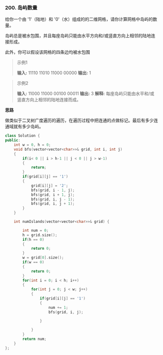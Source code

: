 ### 200. 岛屿数量

给你一个由 '1'（陆地）和 '0'（水）组成的的二维网格，请你计算网格中岛屿的数量。

岛屿总是被水包围，并且每座岛屿只能由水平方向和/或竖直方向上相邻的陆地连接形成。

此外，你可以假设该网格的四条边均被水包围

>示例1
>
>**输入:**
>11110
>11010
>11000
>00000
>**输出:** 1

> 示例2
>
> **输入:**
> 11000
> 11000
> 00100
> 00011
> **输出:** 3
> **解释:** 每座岛屿只能由水平和/或竖直方向上相邻的陆地连接而成。

**思路**

做类似于二叉树广度遍历的遍历，在遍历过程中把连通的点做标记。最后有多少连通域就有多少岛屿。

```cpp
class Solution {
public:
    int w = 0, h = 0;
    void bfs(vector<vector<char>>& grid, int i, int j)
    {
        if(i< 0 || i > h-1 || j < 0 || j > w-1)
        {
            return;
        }
        if(grid[i][j] == '1')
        {
            grid[i][j] = '2';
            bfs(grid, i - 1, j);
            bfs(grid, i + 1, j);
            bfs(grid, i, j - 1);
            bfs(grid, i, j + 1);
        }  
    }

    int numIslands(vector<vector<char>>& grid) {

        int num = 0;
        h = grid.size();
        if(h == 0)
        {
            return 0;
        }
        w = grid[0].size();
        if(w == 0)
        {
            return 0;
        }
        for(int i = 0; i < h; i++)
        {
            for(int j = 0; j < w; j++)
            {
                if(grid[i][j] == '1')
                {
                    num += 1;
                    bfs(grid, i, j);

                }
 
            }
        }
        return num;
    }
};
```

